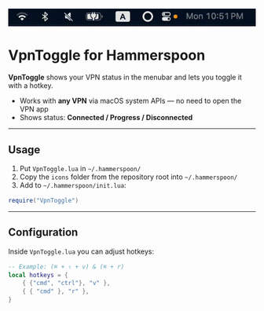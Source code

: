 ![demo](res/demo.gif)

# VpnToggle for Hammerspoon

**VpnToggle** shows your VPN status in the menubar and lets you toggle it with a hotkey.

* Works with **any VPN** via macOS system APIs — no need to open the VPN app
* Shows status: **Connected / Progress / Disconnected**


---

## Usage

1. Put `VpnToggle.lua` in `~/.hammerspoon/`
2. Copy the `icons` folder from the repository root into `~/.hammerspoon/`
3. Add to `~/.hammerspoon/init.lua`:

```lua
require("VpnToggle")
```

---

## Configuration

Inside `VpnToggle.lua` you can adjust hotkeys:

```lua
-- Example: (⌘ + ⇧ + v) & (⌘ + r)
local hotkeys = {
    { {"cmd", "ctrl"}, "v" },
    { { "cmd" }, "r" },
}
```
